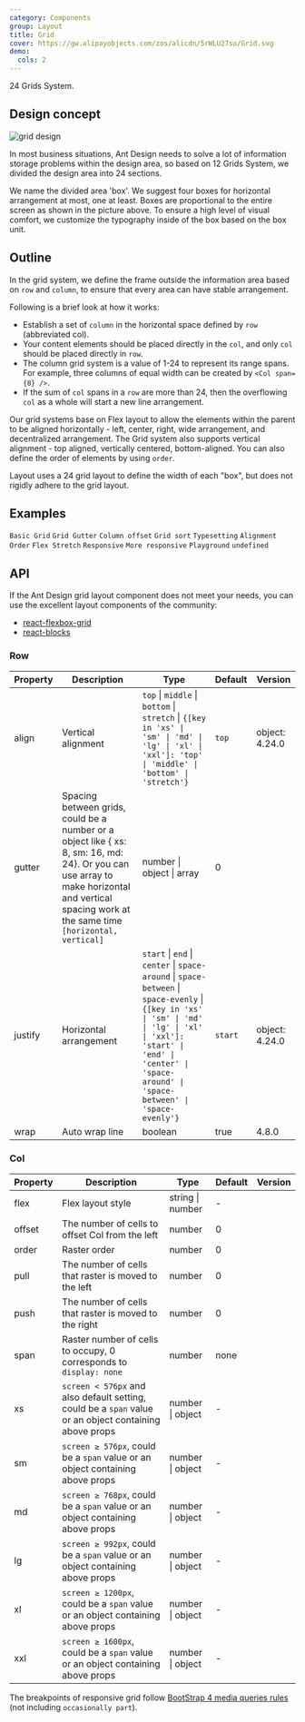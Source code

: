 ```yaml
---
category: Components
group: Layout
title: Grid
cover: https://gw.alipayobjects.com/zos/alicdn/5rWLU27so/Grid.svg
demo:
  cols: 2
---
```


24 Grids System.

## Design concept

<div class="grid-demo">
  <img src="https://gw.alipayobjects.com/zos/bmw-prod/9189c9ef-c601-40dc-9960-c11dbb681888.svg" alt="grid design" />
</div>

In most business situations, Ant Design needs to solve a lot of information storage problems within the design area, so based on 12 Grids System, we divided the design area into 24 sections.

We name the divided area 'box'. We suggest four boxes for horizontal arrangement at most, one at least. Boxes are proportional to the entire screen as shown in the picture above. To ensure a high level of visual comfort, we customize the typography inside of the box based on the box unit.

## Outline

In the grid system, we define the frame outside the information area based on `row` and `column`, to ensure that every area can have stable arrangement.

Following is a brief look at how it works:

- Establish a set of `column` in the horizontal space defined by `row` (abbreviated col).
- Your content elements should be placed directly in the `col`, and only `col` should be placed directly in `row`.
- The column grid system is a value of 1-24 to represent its range spans. For example, three columns of equal width can be created by `<Col span={8} />`.
- If the sum of `col` spans in a `row` are more than 24, then the overflowing `col` as a whole will start a new line arrangement.

Our grid systems base on Flex layout to allow the elements within the parent to be aligned horizontally - left, center, right, wide arrangement, and decentralized arrangement. The Grid system also supports vertical alignment - top aligned, vertically centered, bottom-aligned. You can also define the order of elements by using `order`.

Layout uses a 24 grid layout to define the width of each "box", but does not rigidly adhere to the grid layout.

## Examples

<code src="./demo/basic.tsx">Basic Grid</code>
<code src="./demo/gutter.tsx">Grid Gutter</code>
<code src="./demo/offset.tsx">Column offset</code>
<code src="./demo/sort.tsx">Grid sort</code>
<code src="./demo/flex.tsx">Typesetting</code>
<code src="./demo/flex-align.tsx">Alignment</code>
<code src="./demo/flex-order.tsx">Order</code>
<code src="./demo/flex-stretch.tsx">Flex Stretch</code>
<code src="./demo/responsive.tsx">Responsive</code>
<code src="./demo/responsive-more.tsx">More responsive</code>
<code src="./demo/playground.tsx">Playground</code>
<code src="./demo/useBreakpoint.tsx">undefined</code>

## API

If the Ant Design grid layout component does not meet your needs, you can use the excellent layout components of the community:

- [react-flexbox-grid](http://roylee0704.github.io/react-flexbox-grid/)
- [react-blocks](https://github.com/whoisandy/react-blocks/)

### Row

| Property | Description                                                                                                                                                                                     | Type                                                                                                                                                                                                                                   | Default | Version        |
| -------- | ----------------------------------------------------------------------------------------------------------------------------------------------------------------------------------------------- | -------------------------------------------------------------------------------------------------------------------------------------------------------------------------------------------------------------------------------------- | ------- | -------------- |
| align    | Vertical alignment                                                                                                                                                                              | `top` \| `middle` \| `bottom` \| `stretch` \| `{[key in 'xs' \| 'sm' \| 'md' \| 'lg' \| 'xl' \| 'xxl']: 'top' \| 'middle' \| 'bottom' \| 'stretch'}`                                                                                   | `top`   | object: 4.24.0 |
| gutter   | Spacing between grids, could be a number or a object like { xs: 8, sm: 16, md: 24}. Or you can use array to make horizontal and vertical spacing work at the same time `[horizontal, vertical]` | number \| object \| array                                                                                                                                                                                                              | 0       |                |
| justify  | Horizontal arrangement                                                                                                                                                                          | `start` \| `end` \| `center` \| `space-around` \| `space-between` \| `space-evenly` \| `{[key in 'xs' \| 'sm' \| 'md' \| 'lg' \| 'xl' \| 'xxl']: 'start' \| 'end' \| 'center' \| 'space-around' \| 'space-between' \| 'space-evenly'}` | `start` | object: 4.24.0 |
| wrap     | Auto wrap line                                                                                                                                                                                  | boolean                                                                                                                                                                                                                                | true    | 4.8.0          |

### Col

| Property | Description                                                                                            | Type             | Default | Version |
| -------- | ------------------------------------------------------------------------------------------------------ | ---------------- | ------- | ------- |
| flex     | Flex layout style                                                                                      | string \| number | -       |         |
| offset   | The number of cells to offset Col from the left                                                        | number           | 0       |         |
| order    | Raster order                                                                                           | number           | 0       |         |
| pull     | The number of cells that raster is moved to the left                                                   | number           | 0       |         |
| push     | The number of cells that raster is moved to the right                                                  | number           | 0       |         |
| span     | Raster number of cells to occupy, 0 corresponds to `display: none`                                     | number           | none    |         |
| xs       | `screen < 576px` and also default setting, could be a `span` value or an object containing above props | number \| object | -       |         |
| sm       | `screen ≥ 576px`, could be a `span` value or an object containing above props                          | number \| object | -       |         |
| md       | `screen ≥ 768px`, could be a `span` value or an object containing above props                          | number \| object | -       |         |
| lg       | `screen ≥ 992px`, could be a `span` value or an object containing above props                          | number \| object | -       |         |
| xl       | `screen ≥ 1200px`, could be a `span` value or an object containing above props                         | number \| object | -       |         |
| xxl      | `screen ≥ 1600px`, could be a `span` value or an object containing above props                         | number \| object | -       |         |

The breakpoints of responsive grid follow [BootStrap 4 media queries rules](https://getbootstrap.com/docs/4.0/layout/overview/#responsive-breakpoints) (not including `occasionally part`).

<style>
  [data-theme="dark"] #components-grid-demo-playground pre {
    background: rgba(255,255,255,0.8);
    color: rgba(255,255,255,.65);
  }
</style>
